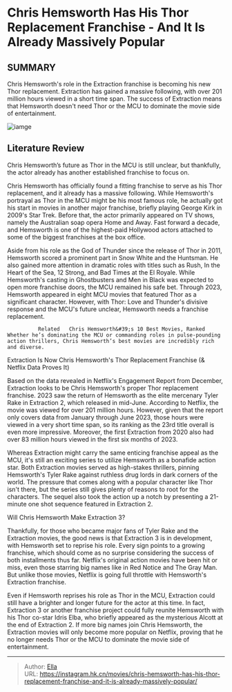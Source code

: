 # Chris Hemsworth Has His Thor Replacement Franchise - And It Is Already Massively Popular


## SUMMARY 



  Chris Hemsworth&#39;s role in the Extraction franchise is becoming his new Thor replacement.   Extraction has gained a massive following, with over 201 million hours viewed in a short time span.   The success of Extraction means that Hemsworth doesn&#39;t need Thor or the MCU to dominate the movie side of entertainment.  

![iamge](https://static1.srcdn.com/wordpress/wp-content/uploads/2023/12/chris-hemsworth-has-his-thor-replacement-franchise-and-it-is-already-massively-popular.jpg)

## Literature Review
Chris Hemsworth’s future as Thor in the MCU is still unclear, but thankfully, the actor already has another established franchise to focus on.




Chris Hemsworth has officially found a fitting franchise to serve as his Thor replacement, and it already has a massive following. While Hemsworth&#39;s portrayal as Thor in the MCU might be his most famous role, he actually got his start in movies in another major franchise, briefly playing George Kirk in 2009&#39;s Star Trek. Before that, the actor primarily appeared on TV shows, namely the Australian soap opera Home and Away. Fast forward a decade, and Hemsworth is one of the highest-paid Hollywood actors attached to some of the biggest franchises at the box office.




Aside from his role as the God of Thunder since the release of Thor in 2011, Hemsworth scored a prominent part in Snow White and the Huntsman. He also gained more attention in dramatic roles with titles such as Rush, In the Heart of the Sea, 12 Strong, and Bad Times at the El Royale. While Hemsworth&#39;s casting in Ghostbusters and Men in Black was expected to open more franchise doors, the MCU remained his safe bet. Through 2023, Hemsworth appeared in eight MCU movies that featured Thor as a significant character. However, with Thor: Love and Thunder&#39;s divisive response and the MCU&#39;s future unclear, Hemsworth needs a franchise replacement.

              Related   Chris Hemsworth&#39;s 10 Best Movies, Ranked   Whether he’s dominating the MCU or commanding roles in pulse-pounding action thrillers, Chris Hemsworth’s best movies are incredibly rich and diverse.    


 Extraction Is Now Chris Hemsworth&#39;s Thor Replacement Franchise (&amp; Netflix Data Proves It) 
          




Based on the data revealed in Netflix&#39;s Engagement Report from December, Extraction looks to be Chris Hemsworth&#39;s proper Thor replacement franchise. 2023 saw the return of Hemsworth as the elite mercenary Tyler Rake in Extraction 2, which released in mid-June. According to Netflix, the movie was viewed for over 201 million hours. However, given that the report only covers data from January through June 2023, those hours were viewed in a very short time span, so its ranking as the 23rd title overall is even more impressive. Moreover, the first Extraction from 2020 also had over 83 million hours viewed in the first six months of 2023.

Whereas Extraction might carry the same enticing franchise appeal as the MCU, it&#39;s still an exciting series to utilize Hemsworth as a bonafide action star. Both Extraction movies served as high-stakes thrillers, pinning Hemsworth&#39;s Tyler Rake against ruthless drug lords in dark corners of the world. The pressure that comes along with a popular character like Thor isn&#39;t there, but the series still gives plenty of reasons to root for the characters. The sequel also took the action up a notch by presenting a 21-minute one shot sequence featured in Extraction 2.






 Will Chris Hemsworth Make Extraction 3? 
          

Thankfully, for those who became major fans of Tyler Rake and the Extraction movies, the good news is that Extraction 3 is in development, with Hemsworth set to reprise his role. Every sign points to a growing franchise, which should come as no surprise considering the success of both installments thus far. Netflix&#39;s original action movies have been hit or miss, even those starring big names like in Red Notice and The Gray Man. But unlike those movies, Netflix is going full throttle with Hemsworth&#39;s Extraction franchise.

Even if Hemsworth reprises his role as Thor in the MCU, Extraction could still have a brighter and longer future for the actor at this time. In fact, Extraction 3 or another franchise project could fully reunite Hemsworth with his Thor co-star Idris Elba, who briefly appeared as the mysterious Alcott at the end of Extraction 2. If more big names join Chris Hemsworth, the Extraction movies will only become more popular on Netflix, proving that he no longer needs Thor or the MCU to dominate the movie side of entertainment.






---

> Author: [Ella](https://instagram.hk.cn/)  
> URL: https://instagram.hk.cn/movies/chris-hemsworth-has-his-thor-replacement-franchise-and-it-is-already-massively-popular/  

